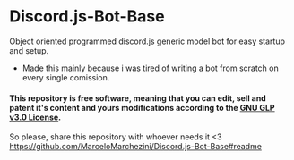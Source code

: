 # Discord.js-Bot-Base
Object oriented programmed discord.js generic model bot for easy startup and setup.

- Made this mainly because i was tired of writing a bot from scratch on every single comission.

#### This repository is **free software**, meaning that you can edit, sell and patent it's content and yours modifications according to the [**GNU GLP v3.0 License**](https://github.com/MarceloMarchezini/Discord.js-Bot-Model/blob/master/LICENSE).

So please, share this repository with whoever needs it <3
https://github.com/MarceloMarchezini/Discord.js-Bot-Base#readme
